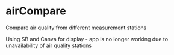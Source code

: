 # airCompare

Compare air quality from different measurement stations

Using SB and Canva for display - app is no longer working due to unavailability of air quality stations
